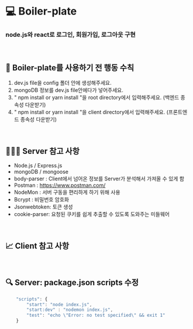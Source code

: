 # 💻 Boiler-plate
### node.js와 react로 로그인, 회원가입, 로그아웃 구현

<br>

## 🔖 Boiler-plate를 사용하기 전 행동 수칙
1. dev.js file을 config 폴더 안에 생성해주세요.
2. mongoDB 정보를 dev.js file안에다가 넣어주세요.
3. " npm install or yarn install "을 root directory에서 입력해주세요. (백엔드 종속성 다운받기)
4. " npm install or yarn install "을 client directory에서 입력해주세요. (프론트엔드 종속성 다운받기)

<br>

## 👨🏻‍💻 Server 참고 사항
* Node.js / Express.js
* mongoDB / mongoose
* body-parser : Client에서 넘어온 정보를 Server가 분석해서 가져올 수 있게 함
* Postman : https://www.postman.com/
* NodeMon : 서버 구동을 편리하게 하기 위해 사용
* Bcrypt : 비밀번호 암호화
* Jsonwebtoken: 토큰 생성
* cookie-parser: 요청된 쿠키를 쉽게 추출할 수 있도록 도와주는 미들웨어
<br>

## 📈 Client 참고 사항

<br>

## 🔍 Server: package.json scripts 수정
```javascript
    "scripts": {
        "start": "node index.js",
        "start:dev" : "nodemon index.js",
        "test": "echo \"Error: no test specified\" && exit 1"
    }
```

<br>

